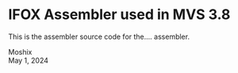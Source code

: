 IFOX Assembler used in MVS 3.8
==============================

This is the assembler source code for the.... assembler.

Moshix  
May 1, 2024
